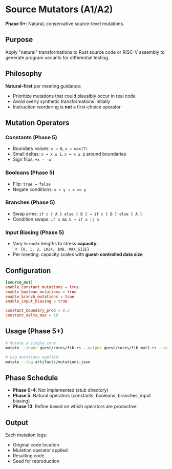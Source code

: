 # Source Mutators (A1/A2)

**Phase 5+**: Natural, conservative source-level mutations.

## Purpose

Apply "natural" transformations to Rust source code or RISC-V assembly to generate program variants for differential testing.

## Philosophy

**Natural-first** per meeting guidance:
- Prioritize mutations that could plausibly occur in real code
- Avoid overly synthetic transformations initially
- Instruction reordering is **not** a first-choice operator

## Mutation Operators

### Constants (Phase 5)
- Boundary values: `x → 0`, `x → max(T)`
- Small deltas: `x → x ± 1`, `x → x ± Δ` around boundaries
- Sign flips: `+x → -x`

### Booleans (Phase 5)
- Flip: `true ↔ false`
- Negate conditions: `x < y → x >= y`

### Branches (Phase 5)
- Swap arms: `if c { A } else { B } → if c { B } else { A }`
- Condition swaps: `if a && b → if a || b`

### Input Biasing (Phase 5)
- Vary `Vec<u8>` lengths to stress **capacity**:
  - `{0, 1, 2, 1024, 1MB, MAX_SIZE}`
- Per meeting: capacity scales with **guest-controlled data size**

## Configuration

```toml
[source_mut]
enable_constant_mutations = true
enable_boolean_mutations = true
enable_branch_mutations = true
enable_input_biasing = true

constant_boundary_prob = 0.3
constant_delta_max = 16
```

## Usage (Phase 5+)

```bash
# Mutate a single core
mutate --input guest/cores/fib.rs --output guest/cores/fib_mut1.rs --ops "const_boundary,bool_flip"

# Log mutations applied
mutate --log artifacts/mutations.json
```

## Phase Schedule

- **Phase 0-4**: Not implemented (stub directory)
- **Phase 5**: Natural operators (constants, booleans, branches, input biasing)
- **Phase 13**: Refine based on which operators are productive

## Output

Each mutation logs:
- Original code location
- Mutation operator applied
- Resulting code
- Seed for reproduction

